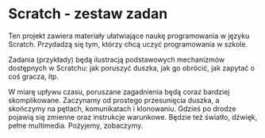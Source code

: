 Scratch - zestaw zadan
===

Ten projekt zawiera materiały ułatwiające naukę programowania w języku Scratch. Przydadzą się tym, którzy chcą uczyć programowania w szkole.

Zadania (przykłady) będą ilustracją podstawowych mechanizmów dostępnych w Scratchu: jak poruszyć duszka, jak go obrócić, jak zapytać o coś gracza, itp.

W miarę upływu czasu, poruszane zagadnienia będą coraz bardziej skomplikowane. Zaczynamy od prostego przesunięcia duszka, a skończymy na pętlach, komunikatach i klonowaniu. Gdzieś po drodze pojawią się zmienne oraz instrukcje warunkowe. Będzie też światło, dźwięk, pełne multimedia. Pożyjemy, zobaczymy.
